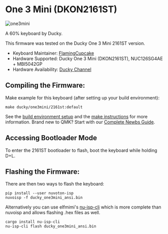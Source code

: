 # One 3 Mini (DKON2161ST)

![one3mini](https://www.duckychannel.com.tw/upload/2022_04_272/202204271632021pemzkLez2.png)

A 60% keyboard by Ducky.

This firmware was tested on the Ducky One 3 Mini 2161ST version.


* Keyboard Maintainer: [FlamingCupcake](https://github.com/FlamingCupcake)
* Hardware Supported: Ducky One 3 Mini (DKON2161ST), NUC126SG4AE + MBI5042GP
* Hardware Availability: [Ducky Channel](https://www.duckychannel.com.tw/en/One3-Mini)

## Compiling the Firmware:

Make example for this keyboard (after setting up your build environment):

    make ducky/one3mini/2161st:default

See the [build environment setup](https://docs.qmk.fm/#/getting_started_build_tools) and the [make instructions](https://docs.qmk.fm/#/getting_started_make_guide) for more information. Brand new to QMK? Start with our [Complete Newbs Guide](https://docs.qmk.fm/#/newbs).

## Accessing Bootloader Mode

To enter the 2161ST bootloader to flash, boot the keyboard while holding D+L.

## Flashing the Firmware:

There are then two ways to flash the keyboard:

    pip install --user nuvoton-isp
    nuvoisp -f ducky_one3mini_ansi.bin

Alternatively you can use elfmimi's [nu-isp-cli](https://lib.rs/crates/nu-isp-cli) which is more complete than nuvoisp and allows flashing .hex files as well.

    cargo install nu-isp-cli
    nu-isp-cli flash ducky_one3mini_ansi.bin

